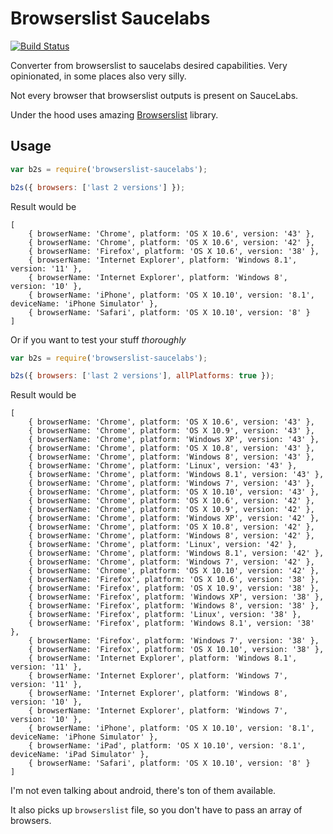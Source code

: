 Browserslist Saucelabs
======================

[![Build Status](https://travis-ci.org/vxsx/browserslist-saucelabs.svg?branch=master)](https://travis-ci.org/vxsx/browserslist-saucelabs)

Converter from browserslist to saucelabs desired capabilities.
Very opinionated, in some places also very silly.

Not every browser that browserslist outputs is present on SauceLabs.

Under the hood uses amazing [Browserslist](https://github.com/ai/browserslist) library.

## Usage

```js
var b2s = require('browserslist-saucelabs');

b2s({ browsers: ['last 2 versions'] });
```

Result would be

```
[
    { browserName: 'Chrome', platform: 'OS X 10.6', version: '43' },
    { browserName: 'Chrome', platform: 'OS X 10.6', version: '42' },
    { browserName: 'Firefox', platform: 'OS X 10.6', version: '38' },
    { browserName: 'Internet Explorer', platform: 'Windows 8.1', version: '11' },
    { browserName: 'Internet Explorer', platform: 'Windows 8', version: '10' },
    { browserName: 'iPhone', platform: 'OS X 10.10', version: '8.1', deviceName: 'iPhone Simulator' },
    { browserName: 'Safari', platform: 'OS X 10.10', version: '8' }
]
```

Or if you want to test your stuff _thoroughly_

```js
var b2s = require('browserslist-saucelabs');

b2s({ browsers: ['last 2 versions'], allPlatforms: true });
```

Result would be

```
[
    { browserName: 'Chrome', platform: 'OS X 10.6', version: '43' },
    { browserName: 'Chrome', platform: 'OS X 10.9', version: '43' },
    { browserName: 'Chrome', platform: 'Windows XP', version: '43' },
    { browserName: 'Chrome', platform: 'OS X 10.8', version: '43' },
    { browserName: 'Chrome', platform: 'Windows 8', version: '43' },
    { browserName: 'Chrome', platform: 'Linux', version: '43' },
    { browserName: 'Chrome', platform: 'Windows 8.1', version: '43' },
    { browserName: 'Chrome', platform: 'Windows 7', version: '43' },
    { browserName: 'Chrome', platform: 'OS X 10.10', version: '43' },
    { browserName: 'Chrome', platform: 'OS X 10.6', version: '42' },
    { browserName: 'Chrome', platform: 'OS X 10.9', version: '42' },
    { browserName: 'Chrome', platform: 'Windows XP', version: '42' },
    { browserName: 'Chrome', platform: 'OS X 10.8', version: '42' },
    { browserName: 'Chrome', platform: 'Windows 8', version: '42' },
    { browserName: 'Chrome', platform: 'Linux', version: '42' },
    { browserName: 'Chrome', platform: 'Windows 8.1', version: '42' },
    { browserName: 'Chrome', platform: 'Windows 7', version: '42' },
    { browserName: 'Chrome', platform: 'OS X 10.10', version: '42' },
    { browserName: 'Firefox', platform: 'OS X 10.6', version: '38' },
    { browserName: 'Firefox', platform: 'OS X 10.9', version: '38' },
    { browserName: 'Firefox', platform: 'Windows XP', version: '38' },
    { browserName: 'Firefox', platform: 'Windows 8', version: '38' },
    { browserName: 'Firefox', platform: 'Linux', version: '38' },
    { browserName: 'Firefox', platform: 'Windows 8.1', version: '38' },
    { browserName: 'Firefox', platform: 'Windows 7', version: '38' },
    { browserName: 'Firefox', platform: 'OS X 10.10', version: '38' },
    { browserName: 'Internet Explorer', platform: 'Windows 8.1', version: '11' },
    { browserName: 'Internet Explorer', platform: 'Windows 7', version: '11' },
    { browserName: 'Internet Explorer', platform: 'Windows 8', version: '10' },
    { browserName: 'Internet Explorer', platform: 'Windows 7', version: '10' },
    { browserName: 'iPhone', platform: 'OS X 10.10', version: '8.1', deviceName: 'iPhone Simulator' },
    { browserName: 'iPad', platform: 'OS X 10.10', version: '8.1', deviceName: 'iPad Simulator' },
    { browserName: 'Safari', platform: 'OS X 10.10', version: '8' }
]
```

I'm not even talking about android, there's ton of them available.

It also picks up `browserslist` file, so you don't have to pass an array of browsers.
